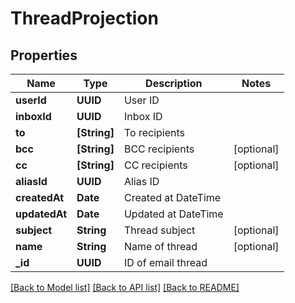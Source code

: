 # ThreadProjection

## Properties
Name | Type | Description | Notes
------------ | ------------- | ------------- | -------------
**userId** | **UUID** | User ID | 
**inboxId** | **UUID** | Inbox ID | 
**to** | **[String]** | To recipients | 
**bcc** | **[String]** | BCC recipients | [optional] 
**cc** | **[String]** | CC recipients | [optional] 
**aliasId** | **UUID** | Alias ID | 
**createdAt** | **Date** | Created at DateTime | 
**updatedAt** | **Date** | Updated at DateTime | 
**subject** | **String** | Thread subject | [optional] 
**name** | **String** | Name of thread | [optional] 
**_id** | **UUID** | ID of email thread | 

[[Back to Model list]](../README#documentation-for-models) [[Back to API list]](../README#documentation-for-api-endpoints) [[Back to README]](../README)


